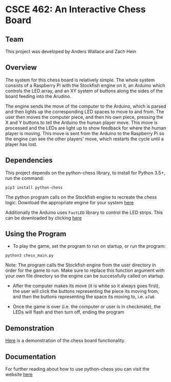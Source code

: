 # CSCE 462: An Interactive Chess Board

## Team

This project was developed by Anders Wallace and Zach Hein

## Overview

The system for this chess board is relatively simple. The whole system consists of a Raspberry Pi with the Stockfish engine on it, an Arduino which controls the LED array, and an XY system of buttons along the sides of the board feeding into the Arudino. 

The engine sends the move of the computer to the Arduino, which is parsed and then lights up the corresponding LED spaces to move to and from. The user then moves the computer piece, and then his own piece, pressing the X and Y buttons to tell the Arduino the human player move. This move is processed and the LEDs are light up to show feedback for where the human player is moving. This move is sent from the Arduino to the Raspberry Pi so the engine can see the other players' move, which restarts the cycle until a player has lost.

## Dependencies

This project depends on the python-chess library, to install for Python 3.5+, run the command:

`pip3 install python-chess`

The python program calls on the Stockfish engine to recreate the chess logic. Download the appropriate engine for your system [here](https://stockfishchess.org/download/)

Additionally the Arduino uses `FastLED` library to control the LED strips. This can be downloaded by clicking [here](https://github.com/FastLED/FastLED/archive/master.zip)

## Using the Program

* To play the game, set the program to run on startup, or run the program:

`python3 chess_main.py`

Note: The program calls the Stockfish engine from the user directory in order for the game to run. Make sure to replace this function argument with your own file directory so the engine can be successfully called on startup.

* After the computer makes its move (it is white so it always goes first), the user will click the buttons representing the piece its moving from, and then the buttons representing the space its moving to, i.e. `a7a6`

* Once the game is over (i.e. the computer or user is in checkmate), the LEDs will flash and then turn off, ending the program

## Demonstration
[Here](https://youtu.be/W13wSfIYjTs) is a demonstration of the chess board functionality. 

## Documentation

For further reading about how to use python-chess you can visit the website [here](https://python-chess.readthedocs.io/en/latest/)
